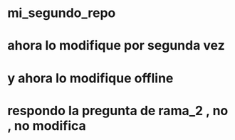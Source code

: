 # mi_segundo_repo

# ahora lo modifique por segunda vez

# y ahora lo modifique offline

# respondo la pregunta de rama_2 , no , no modifica
